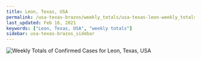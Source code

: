 ```yaml
---
title: Leon, Texas, USA
permalink: /usa-texas-brazos/weekly_totals/usa-texas-leon-weekly_totals.html
last_updated: Feb 16, 2021
keywords: ["Leon, Texas, USA", "weekly totals"]
sidebar: usa-texas-brazos_sidebar
---
```


![Weekly Totals of Confirmed Cases for Leon, Texas, USA](/covid_tracker/images/graphs/usa-texas-leon-weekly_totals_graph.png)
